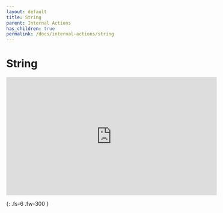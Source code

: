```yaml
---
layout: default
title: String
parent: Internal Actions
has_children: true
permalink: /docs/internal-actions/string
---
```

# String

<iframe width="560" height="315" src="https://www.youtube.com/embed/-gBxNVAP4iI" title="YouTube video player" frameborder="0" allow="accelerometer; autoplay; clipboard-write; encrypted-media; gyroscope; picture-in-picture" allowfullscreen></iframe>

{: .fs-6 .fw-300 }
